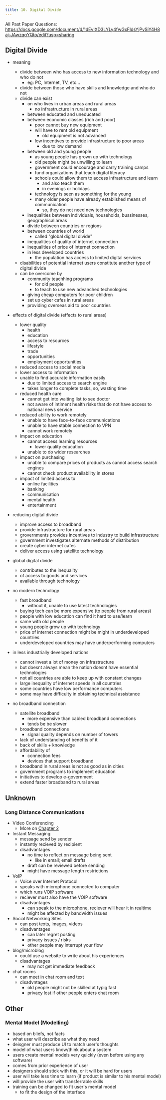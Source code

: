 ```yaml
---
title: 10. Digital Divide
---
```


All Past Paper Questions: https://docs.google.com/document/d/1dEvIXD3LYLy4fwGxFIdsYjPvSiY4H8aj-JAwzqqYQto/edit?usp=sharing

## Digital Divide

- meaning
    - divide between who has access to new information technology and who do not
        - eg: PC, Internet, TV, etc...
    - divide between those who have skills and knowledge and who do not
    - divide can exist 
        - on who lives in urban areas and rural areas
            - no infrastructure in rural areas
        - between educated and uneducated
        - between economic classes (rich and poor)
            - poor cannot buy new equipment
            - will have to rent old equipment
                - old equipment is not advanced
            - low incentives to provide infrastructure to poor areas
                - due to low demand   
        - between old and young people
            - as young people has grown up with technology
            - old people might be unwilling to learn
            - government could encourage and carry training camps
            - fund organizations that teach digital literacy
            - schools could allow them to access infrastructure and learn
                - and also teach them
                - in evenings or holidays 
            - technology is seen as something for the young
            - many older people have already established means of communication
                - so, they do not need new technologies
        - inequalities between individuals, households, bussinesses, geographical areas
        - divide between countries or regions
        - between countries of world 
            - called "global digital divide"
        - inequalities of quality of internet connection 
        - inequalities of price of internet connection 
        - in less developed countries
            - the population has access to limited digital services
    - disabilities of potential internet users constitute another type of digital divide
    - can be overcome by
        - community teachhing programs
            - for old people
            - to teach to use new advanched technologies
        - giving cheap computers for poor children
        - set up cyber cafes in rural areas
        - providing overseas aid to poor countries 

- effects of digital divide (effects to rural areas)
    - lower quality 
        - health
        - education
        - access to resources
        - lifestyle
        - trade
        - opportunities
        - employment opportunities
    - reduced access to social media
    - lower access to information
    - unable to find accurate information easily
        - due to limited access to search engine
        - takes longer to complete tasks, so, wasting time
    - reduced health care
        - cannot get into waiting list to see doctor
        - not aware of intiment health risks that do not have access to national news service
    - reduced ability to work remotely
        - unable to have face-to-face communications
        - unable to have stable connection to VPN
        - cannot work remotely
    - impact on education
        - cannot access learning resources
            - lower quality education
        - unable to do wider researches
    - impact on purchasing
        - unable to compare prices of products as cannot access search engines
        - cannot check product availability in stores
    - impact of limited access to 
        - online facilities
        - banking
        - communication
        - mental health
        - entertainment

- reducing digital divide
    - improve access to broadband
    - provide infrastructure for rural areas
    - grovernments provides incentives to industry to build infrastructure
    - government investigates alternate methods of distribution
    - create cyber internet cafes
    - deliver access using satellite technology

- global digital divide
    - contributes to the inequality
    - of access to goods and services
    - available through technology

    

- no modern technology
    - fast broadband
        - without it, unable to use latest technologies
    - buying tech can be more expensive (to people from rural areas)
    - people with low education can find it hard to use/learn
    - same with old people
    - young people grow up with technology
    - price of internet connection might be might in underdeveloped countries
    - underdeveloped countries may have underperforming computers

- in less industrially developed nations
    - cannot invest a lot of money on infrastructure
    - but doesnt always mean the nation doesnt have essential technologies
    - not all countries are able to keep up with constant changes
    - large inequality of internet speeds in all countries
    - some countries have low performance computers
    - some may have difficulty in obtaining technical assistance

- no broadband connection
    - satellite broadband 
        - more expensive than cabled broadband connections
        - tends be be slower
    - broadband connections
        - signal quality depends on number of towers
    - lack of understanding of benefits of it
    - back of skills + knowledge
    - affordability of 
        - connection fees
        - devices that support broadband
    - broadband in rural areas is not as good as in cities
    - government programs to implement education
    - initiatives to develop e-government
    - extend faster broadband to rural areas


## Unknown

### Long Distance Communications

- Video Conferencing
    - More on [Chapter 2](../3-networking/index.md)
- Instant Messaging
    - message send by sender
    - instantly recieved by recipient
    - disadvantages
        - no time to reflect on message being sent
            - like in email; email drafts
        - draft can be reviewed before sending
        - might have message length restrictions
- VoIP 
    - Voice over Internet Protocol
    - speaks with microphone connected to computer
    - which runs VOIP software
    - reciever must also have the VOIP software
    - disadvantages
        - can speak to the microphone, reciever will hear it in realtime
        - might be affected by bandwidth issues
- Social Networking Sites
    - can post texts, images, videos
    - disadvantages
        - can later regret posting
        - privacy issues / risks
        - other people may interrupt your flow
- blog/microblog
    - could use a website to write about his experiences
    - disadvantages
        - may not get immediate feedback
- chat rooms
    - can meet in chat room and text
    - disadvntages
        - old people might not be skilled at typig fast
        - privacy lost if other people enters chat room 

## Other

### Mental Model (Modelling)

- based on bliefs, not facts
- what user will describe as what they need
- deisgner must produce UI to match user's thoughts
- model of what users know/think about a system
- users create mental models very quickly (even before using any software)
- comes from prior experience of user
- designers should stick with this, or it will be hard for users
- user will take less time to learn (if product is similar to his mental model)
- will provide the user with transferrable skills
- training can be changed to fit user's mental model
    - to fit the design of the interface




